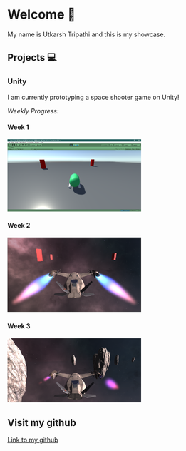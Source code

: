 # Welcome 🐌

My name is Utkarsh Tripathi and this is my showcase.

## Projects 💻

### Unity 

I am currently prototyping a space shooter game on Unity! 

*Weekly Progress:*

#### Week 1

<img src="./media/week1.png" alt="drawing" width="300"/>

#### Week 2

<img src="./media/week2.png" alt="drawing" width="300"/>

#### Week 3

<img src="./media/week3.png" alt="drawing" width="300"/>


## Visit my github

[Link to my github](https://github.com/tripathiu)
